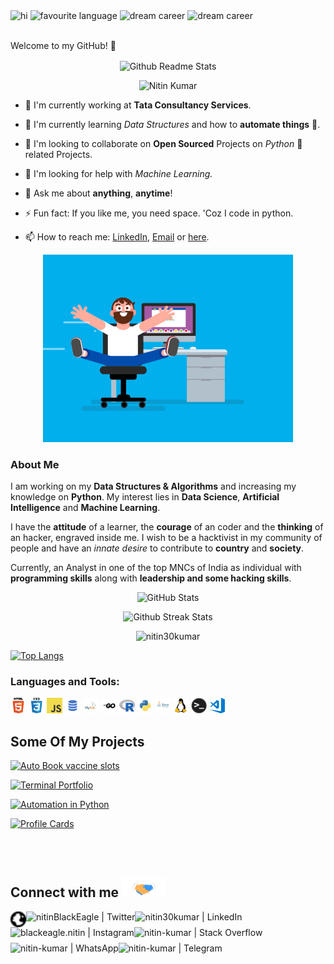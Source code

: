 <img src="https://github.com/nitin30kumar/nitin30kumar/blob/master/Assets/Hi.gif" alt = "hi" width="40px" height="40px">

<img src="https://img.shields.io/badge/Favourite%20Language-Python-green.svg?style=for-the-badge" alt="favourite language">

<img src="https://img.shields.io/badge/Dream%20Career-Cyber%20Security%20Expert-orange.svg?style=for-the-badge" alt="dream career">

<img src="https://img.shields.io/badge/Currently%20Working%20as-Analyst%20in%20TCS-blue.svg?style=for-the-badge" alt="dream career">

<!-- <h1 align="center"> <a href="https://nitin30kumar.github.io/about/" ><img src="Assets/portfolio.gh.png" alt="about-ss"> </a> -->
 
 <br > Welcome to my GitHub! 🤗</h1>

<p align="center">
 <img width="100px" src="https://res.cloudinary.com/anuraghazra/image/upload/v1594908242/logo_ccswme.svg" align="center" alt="Github Readme Stats" />
</p>
<p align="center"> <img src="https://komarev.com/ghpvc/?username=nitin30kumar" alt="Nitin Kumar"/> </p>


-   🔭 I'm currently working at **Tata Consultancy Services**.

-   🌱 I'm currently learning _Data Structures_ and how to **automate things** 💪.
   
-   👯 I'm looking to collaborate on **Open Sourced** Projects on _Python_ 🐍 related Projects.
   
-   🤔 I'm looking for help with _Machine Learning._

-   💬 Ask me about **anything**, **anytime**!

-   ⚡ Fun fact: If you like me, you need space. 'Coz I code in python.

-   📫 How to reach me: [LinkedIn](https://www.linkedin.com/in/nitin30kumar/), <a href="mailto:nitinkumarpythonic@gmail.com">Email</a> or [here](https://wa.me/919113797199?text=Hi%20Nitin.).

<p align="center"> <img src="Assets/coder.gif" alt="codergif" /> </p>

### About Me

I am working on my **Data Structures & Algorithms** and increasing my knowledge on **Python**. My interest lies in **Data Science**, **Artificial Intelligence** and **Machine Learning**.

I have the **attitude** of a learner, the **courage** of an coder and the **thinking** of an hacker, engraved inside me. I wish to be a hacktivist in my community of people and have an *innate desire* to contribute to **country** and **society**.

Currently, an Analyst in one of the top MNCs of India as individual with **programming skills** along with **leadership and some hacking skills**.

<p align="center"><img alt="GitHub Stats" src="https://github-readme-stats.vercel.app/api?username=nitin30kumar&show_icons=true&title_color=fff&icon_color=82d4f7&text_color=d1dae3&bg_color=090909"> </p>

<p align="center">

<img src="https://github-readme-streak-stats.herokuapp.com/?user=nitin30kumar" alt="Github Streak Stats">

</p>

<p align="center"> <img src="https://github-readme-stats.vercel.app/api?username=nitin30kumar&show_icons=true" alt="nitin30kumar" />

[![Top Langs](https://github-readme-stats.vercel.app/api/top-langs/?username=nitin30kumar&show_icons=true&title_color=fff&icon_color=79ff97&text_color=9f9f9f&bg_color=151515)](https://github.com/kushal98?tab=repositories)


### Languages and Tools:
<code><img height="25" src="https://raw.githubusercontent.com/github/explore/80688e429a7d4ef2fca1e82350fe8e3517d3494d/topics/html/html.png"></code>
<code><img height="25" src="https://raw.githubusercontent.com/github/explore/80688e429a7d4ef2fca1e82350fe8e3517d3494d/topics/css/css.png"></code>
<code><img height="25" src="https://raw.githubusercontent.com/github/explore/80688e429a7d4ef2fca1e82350fe8e3517d3494d/topics/javascript/javascript.png"></code>
<code><img height="25" src="https://raw.githubusercontent.com/github/explore/80688e429a7d4ef2fca1e82350fe8e3517d3494d/topics/sql/sql.png"></code>
<code><img height="25" src="https://raw.githubusercontent.com/github/explore/80688e429a7d4ef2fca1e82350fe8e3517d3494d/topics/mysql/mysql.png"></code>
<code><img height="25" src="https://raw.githubusercontent.com/github/explore/80688e429a7d4ef2fca1e82350fe8e3517d3494d/topics/go/go.png"></code>
<code><img height="25" src="https://raw.githubusercontent.com/github/explore/80688e429a7d4ef2fca1e82350fe8e3517d3494d/topics/r/r.png"></code>
<code><img height="25" src="https://raw.githubusercontent.com/github/explore/80688e429a7d4ef2fca1e82350fe8e3517d3494d/topics/python/python.png"></code>
<code><img height="25" src="https://raw.githubusercontent.com/github/explore/80688e429a7d4ef2fca1e82350fe8e3517d3494d/topics/java/java.png"></code>
<code><img height="25" src="https://raw.githubusercontent.com/github/explore/80688e429a7d4ef2fca1e82350fe8e3517d3494d/topics/linux/linux.png"></code>
<code><img height="25" src="https://raw.githubusercontent.com/github/explore/80688e429a7d4ef2fca1e82350fe8e3517d3494d/topics/terminal/terminal.png"></code>
<code><img height="25" src="https://raw.githubusercontent.com/github/explore/80688e429a7d4ef2fca1e82350fe8e3517d3494d/topics/visual-studio-code/visual-studio-code.png"></code>


## Some Of My Projects
 
[![Auto Book vaccine slots](https://github-readme-stats.vercel.app/api/pin/?username=nitin30kumar&repo=auto-book-covid-vaccine-slots)](https://github.com/nitin30kumar/auto-book-covid-vaccine-slots)

[![Terminal Portfolio](https://github-readme-stats.vercel.app/api/pin/?username=nitin30kumar&repo=terminal-portfolio)](https://github.com/nitin30kumar/terminal-portfolio)

[![Automation in Python](https://github-readme-stats.vercel.app/api/pin/?username=nitin30kumar&repo=automate-login-signup-with-Python)](https://github.com/nitin30kumar/automate-login-signup-with-Python)

[![Profile Cards](https://github-readme-stats.vercel.app/api/pin/?username=nitin30kumar&repo=responsive-profile-cards)](https://github.com/nitin30kumar/responsive-profile-cards)

<br><br>

## Connect with me <img src="Assets/Handshake.gif" height="32px">

<p align="center">
 
[<img align="left" alt="nitinkumar" height="25" src="https://raw.githubusercontent.com/iconic/open-iconic/master/svg/globe.svg" />][website]

[<img align="left" alt="nitinBlackEagle | Twitter" height="25" src="https://cdn.jsdelivr.net/npm/simple-icons@v3/icons/twitter.svg" />][twitter]

[<img align="left" alt="nitin30kumar | LinkedIn" height="25" src="https://cdn.jsdelivr.net/npm/simple-icons@v3/icons/linkedin.svg" />][linkedin]

[<img align="left" alt="blackeagle.nitin | Instagram" height="25" src="https://cdn.jsdelivr.net/npm/simple-icons@v3/icons/instagram.svg" />][instagram]

[<img align="left" alt="nitin-kumar | Stack Overflow" height="25" src="https://cdn.jsdelivr.net/npm/simple-icons@v3/icons/stackoverflow.svg" />][stack-overflow]

[<img align="left" alt="nitin-kumar | WhatsApp" height="25" src="https://cdn.jsdelivr.net/npm/simple-icons@v3/icons/whatsapp.svg" />][whatsapp]

[<img align="left" alt="nitin-kumar | Telegram" height="25"  src="https://cdn.jsdelivr.net/npm/simple-icons@v3/icons/telegram.svg" />][telegram]

</p>

[website]: https://nitin30kumar.github.io/portfolio/
[twitter]: https://twitter.com/nitin30kr
[linkedin]: https://www.linkedin.com/in/nitin30kumar
[stack-overflow]: https://stackoverflow.com/users/10957470/nitin-kumar
[instagram]: https://instagram.com/nitinkumar.py
[whatsapp]: https://api.whatsapp.com/send?phone=919113797199
[telegram]: https://t.me/blackeagleanonymous
[mta]: https://bit.ly/39NaCez
